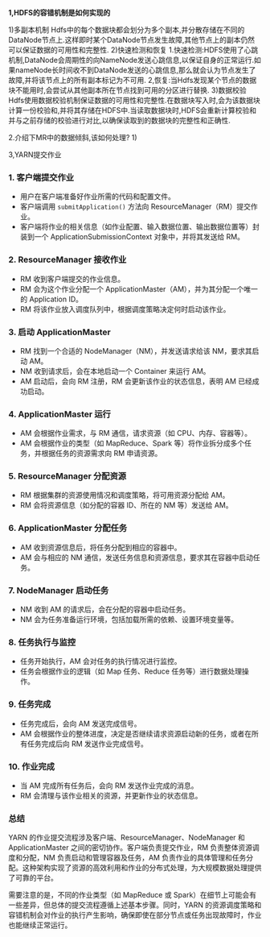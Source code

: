 **1,HDFS的容错机制是如何实现的**

1)多副本机制
Hdfs中的每个数据块都会划分为多个副本,并分散存储在不同的DataNode节点上.这样即时某个DataNode节点发生故障,其他节点上的副本仍然 可以保证数据的可用性和完整性.
2)快速检测和恢复
1.快速检测:HDFS使用了心跳机制,DataNode会周期性的向NameNode发送心跳信息,以保证自身的正常运行.如果nameNode长时间收不到DataNode发送的心跳信息,那么就会认为节点发生了故障,并将该节点上的所有副本标记为不可用.
2,恢复:当Hdfs发现某个节点的数据块不能用时,会尝试从其他副本所在节点找到可用的分区进行替换.
3)数据校验
Hdfs使用数据校验机制保证数据的可用性和完整性.在数据块写入时,会为该数据块计算一份校验和,并将其存储在HDFS中.当读取数据块时,HDFS会重新计算校验和并与之前存储的校验进行对比,以确保读取到的数据块的完整性和正确性.


2.介绍下MR中的数据倾斜,该如何处理?
1)


3,YARN提交作业
### 1. 客户端提交作业



- 用户在客户端准备好作业所需的代码和配置文件。
- 客户端调用 `submitApplication()` 方法向 ResourceManager（RM）提交作业。
- 客户端将作业的相关信息（如作业配置、输入数据位置、输出数据位置等）封装到一个 ApplicationSubmissionContext 对象中，并将其发送给 RM。

### 2. ResourceManager 接收作业



- RM 收到客户端提交的作业信息。
- RM 会为这个作业分配一个 ApplicationMaster（AM），并为其分配一个唯一的 Application ID。
- RM 将该作业放入调度队列中，根据调度策略决定何时启动该作业。

### 3. 启动 ApplicationMaster



- RM 找到一个合适的 NodeManager（NM），并发送请求给该 NM，要求其启动 AM。
- NM 收到请求后，会在本地启动一个 Container 来运行 AM。
- AM 启动后，会向 RM 注册，RM 会更新该作业的状态信息，表明 AM 已经成功启动。

### 4. ApplicationMaster 运行



- AM 会根据作业需求，与 RM 通信，请求资源（如 CPU、内存、容器等）。
- AM 会根据作业的类型（如 MapReduce、Spark 等）将作业拆分成多个任务，并根据任务的资源需求向 RM 申请资源。

### 5. ResourceManager 分配资源



- RM 根据集群的资源使用情况和调度策略，将可用资源分配给 AM。
- RM 会将资源信息（如分配的容器 ID、所在的 NM 等）发送给 AM。

### 6. ApplicationMaster 分配任务



- AM 收到资源信息后，将任务分配到相应的容器中。
- AM 会与相应的 NM 通信，发送任务信息和资源信息，要求其在容器中启动任务。

### 7. NodeManager 启动任务



- NM 收到 AM 的请求后，会在分配的容器中启动任务。
- NM 会为任务准备运行环境，包括加载所需的依赖、设置环境变量等。

### 8. 任务执行与监控



- 任务开始执行，AM 会对任务的执行情况进行监控。
- 任务会根据作业的逻辑（如 Map 任务、Reduce 任务等）进行数据处理操作。

### 9. 任务完成



- 任务完成后，会向 AM 发送完成信号。
- AM 会根据作业的整体进度，决定是否继续请求资源启动新的任务，或者在所有任务完成后向 RM 发送作业完成信号。

### 10. 作业完成



- 当 AM 完成所有任务后，会向 RM 发送作业完成的消息。
- RM 会清理与该作业相关的资源，并更新作业的状态信息。

### 总结



YARN 的作业提交流程涉及客户端、ResourceManager、NodeManager 和 ApplicationMaster 之间的密切协作。客户端负责提交作业，RM 负责整体资源调度和分配，NM 负责启动和管理容器及任务，AM 负责作业的具体管理和任务分配。这种架构实现了资源的高效利用和作业的分布式处理，为大规模数据处理提供了可靠的平台。



需要注意的是，不同的作业类型（如 MapReduce 或 Spark）在细节上可能会有一些差异，但总体的提交流程遵循上述基本步骤。同时，YARN 的资源调度策略和容错机制会对作业的执行产生影响，确保即使在部分节点或任务出现故障时，作业也能继续正常运行。
		